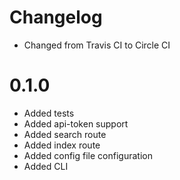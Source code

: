 # Changelog

- Changed from Travis CI to Circle CI

# 0.1.0

- Added tests
- Added api-token support
- Added search route
- Added index route
- Added config file configuration
- Added CLI
